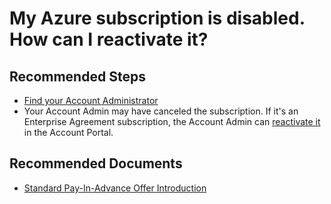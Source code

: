 <properties
    pageTitle="My Azure subscription is disabled. How can I reactivate it?"
    description="My Azure subscription is disabled. How can I reactivate it?"
    service="azure-billing"
    resource="billing"
    authors="prdasneo"
    ms.author="prdasneo"
    displayOrder="6"
    selfHelpType="resource"
    supportTopicIds=""
    resourceTags=""
    productPesIds=""
    cloudEnvironments="MoonCake"
    articleId="4ae1004e-2dc7-4b7c-860b-8144e62c44a5"
/>

# My Azure subscription is disabled. How can I reactivate it?

## **Recommended Steps**

* [Find your Account Administrator](data-blade:Microsoft_Azure_Billing.SubscriptionPropertiesBlade)
* Your Account Admin may have canceled the subscription. If it's an Enterprise Agreement subscription, the Account Admin can [reactivate it](https://docs.azure.cn/billing/billing-subscription-become-disable) in the Account Portal.

## **Recommended Documents**

* [Standard Pay-In-Advance Offer Introduction](https://www.azure.cn/offers/ms-mc-arz-33p/)
